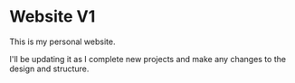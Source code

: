 # Website V1

This is my personal website. 

I'll be updating it as I complete new projects and make any changes to the design and structure.